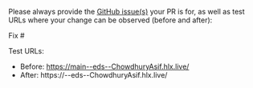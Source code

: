 Please always provide the [GitHub issue(s)](../issues) your PR is for, as well as test URLs where your change can be observed (before and after):

Fix #<gh-issue-id>

Test URLs:
- Before: https://main--eds--ChowdhuryAsif.hlx.live/
- After: https://<branch>--eds--ChowdhuryAsif.hlx.live/
